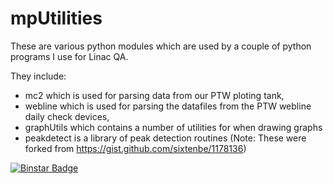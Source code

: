 mpUtilities
===========

These are various python modules which  are used by a couple of python programs I use for Linac QA.

They include:
- mc2 which is used for parsing data from our PTW ploting tank,
- webline which is used for parsing the datafiles from the PTW webline daily check devices, 
- graphUtils which contains a number of utilities for when drawing graphs
- peakdetect is a library of peak detection routines (Note: These were forked from https://gist.github.com/sixtenbe/1178136)

[![Binstar 
Badge](https://anaconda.org/trigfa/mputilities/badges/installer/conda.svg)](https://conda.anaconda.org/trigfa)
